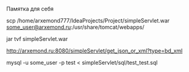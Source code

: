 Памятка для себя

scp /home/arxemond777/IdeaProjects/Project/simpleServlet.war   some_user@arxemond.ru:/usr/share/tomcat/webapps/

jar tvf simpleServlet.war

http://arxemond.ru:8080/simpleServlet/get_json_or_xml?type=bd_xml
 
mysql -u some_user -p test < simpleServlet/sql/test_test.sql